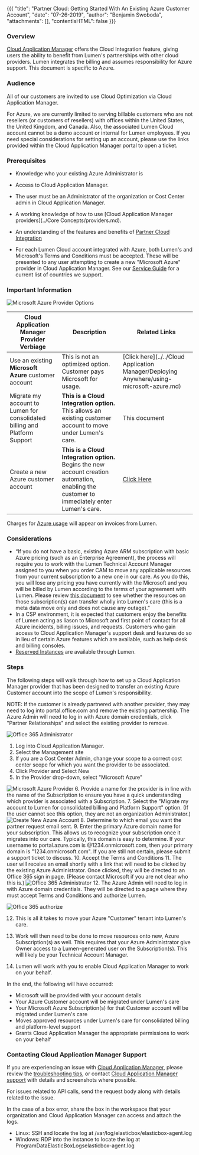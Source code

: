 {{{
  "title": "Partner Cloud: Getting Started With An Existing Azure Customer Account",
  "date": "07-26-2019",
  "author": "Benjamin Swoboda",
  "attachments": [],
  "contentIsHTML": false
}}}


### Overview

[Cloud Application Manager](https://www.ctl.io/cloud-application-manager/) offers the Cloud Integration feature, giving users the ability to benefit from Lumen's partnerships with other cloud providers. Lumen integrates the billing and assumes responsibility for Azure support. This document is specific to Azure.

### Audience

All of our customers are invited to use Cloud Optimization via Cloud Application Manager.

For Azure, we are currently limited to serving billable customers who are not resellers (or customers of resellers) with offices within the United States, the United Kingdom, and Canada. Also, the associated Lumen Cloud account cannot be a demo account or internal for Lumen employees. If you need special considerations for setting up an account, please use the links provided within the Cloud Application Manager portal to open a ticket.

### Prerequisites

* Knowledge who your existing Azure Administrator is

* Access to Cloud Application Manager.

* The user must be an Administrator of the organization or Cost Center admin in Cloud Application Manager.

* A working knowledge of how to use [Cloud Application Manager providers](../Core Concepts/providers.md).

* An understanding of the features and benefits of [Partner Cloud Integration](partner-cloud-integration.md)

* For each Lumen Cloud account integrated with Azure, both Lumen's and Microsoft's Terms and Conditions must be accepted. These will be presented to any user attempting to create a new "Microsoft Azure" provider in Cloud Application Manager. See our [Service Guide](https://www.ctl.io/legal/cloud-application-manager/supplemental-terms/) for a current list of countries we support.

### Important Information

![Microsoft Azure Provider Options](../../images/cloud-application-manager/CINT_Azure_Provider_Options1.png)

Cloud Application Manager Provider Verbiage | Description | Related Links
--- | --- | ---
Use an existing **Microsoft Azure** customer account | This is not an optimized option. Customer pays Microsoft for usage. | [Click here](../../Cloud Application Manager/Deploying Anywhere/using-microsoft-azure.md)
Migrate my account to Lumen for consolidated billing and Platform Support | **This is a Cloud Integration option.** This allows an existing customer account to move under Lumen's care. | This document
Create a new Azure customer account | **This is a Cloud Integration option.** Begins the new account creation automation, enabling the customer to immediately enter Lumen's care. | [Click Here](partner-cloud-integration-azure-new.md)

Charges for [Azure usage](partner-cloud-integration-consolidated-billing.md) will appear on invoices from Lumen.

### Considerations

* “If you do not have a basic, existing Azure ARM subscription with basic Azure pricing (such as an Enterprise Agreement), the process will require you to work with the Lumen Technical Account Manager assigned to you when you order CAM to move any applicable resources from your current subscription to a new one in our care. As you do this, you will lose any pricing you have currently with the Microsoft and you will be billed by Lumen according to the terms of your agreement with Lumen. Please review [this document](https://docs.microsoft.com/en-us/azure/azure-resource-manager/resource-group-move-resources) to see whether the resources on those subscription(s) can transfer wholly into Lumen's care (this is a meta data move only and does not cause any outage).”
* In a CSP environment, it is expected that customers enjoy the benefits of Lumen acting as liason to Microsoft and first point of contact for all Azure incidents, billing issues, and requests. Customers who gain access to Cloud Application Manager's support desk and features do so in lieu of certain Azure features which are available, such as help desk and billing consoles.
* [Reserved Instances](partner-cloud-integration-azure-ri.md) are available through Lumen.


### Steps

The following steps will walk through how to set up a Cloud Application Manager provider that has been designed to transfer an existing Azure Customer account into the scope of Lumen's responsibility.

NOTE: If the customer is already partnered with another provider, they may need to log into portal.office.com and remove the existing partnership. The Azure Admin will need to log in with Azure domain credentials, click "Partner Relationships" and select the existing provider to remove.

  ![Office 365 Administrator](../../images/cloud-application-manager/CINT_Office365Admin.png)

1. Log into Cloud Application Manager.
2. Select the Management site
3. If you are a Cost Center Admin, change your scope to a correct cost center scope for which you want the provider to be associated.
4. Click Provider and Select New
5. In the Provider drop-down, select "Microsoft Azure" 

  ![Microsoft Azure Provider](../../images/cloud-application-manager/CINT_New_ARM1.3.png)
6. Provide a name for the provider is in line with the name of the Subscription to ensure you have a quick understanding which provider is associated with a Subscription.
7. Select the "Migrate my account to Lumen for consolidated billing and Platform Support" option. (If the user cannot see this option, they are not an organization Administrator.)
  ![Create New Azure Account](../../images/cloud-application-manager/CINT_Existing_ARM1.2.png)
8. Determine to which email you want the partner request email sent.
9. Enter the primary Azure domain name for your subscription. This allows us to recognize your subscription once it migrates into our care. Typically, this domain is easy to determine. If your username to portal.azure.com is <yourname>@1234.onmicrosoft.com, then your primary domain is "1234.onmicrosoft.com". If you are still not certain, please submit a support ticket to discuss.
10. Accept the Terms and Conditions
11. The user will receive an email shortly with a link that will need to be clicked by the existing Azure Administrator. Once clicked, they will be directed to an Office 365 sign in page. (Please contact Microsoft if you are not clear who this is.)
  ![Office 365 Administrator](../../images/cloud-application-manager/CINT_Office365_Accept.png)
12. The Azure Admin will need to log in with Azure domain credentials. They will be directed to a page where they must accept Terms and Conditions and authorize Lumen.

  ![Office 365 authorize](../../images/cloud-application-manager/CINT_Office365_AuthorizeCSP.png)

12. This is all it takes to move your Azure "Customer" tenant into Lumen's care. 

13. Work will then need to be done to move resources onto new, Azure Subscription(s) as well. This requires that your Azure Administrator give Owner access to a Lumen-generated user on the Subscription(s). This will likely be your Technical Account Manager.

14. Lumen will work with you to enable Cloud Application Manager to work on your behalf.

In the end, the following will have occurred:

* Microsoft will be provided with your account details
* Your Azure Customer account will be migrated under Lumen's care
* Your Microsoft Azure Subscription(s) for that Customer account will be migrated under Lumen's care
* Moves approved resources under Lumen's care for consolidated billing and platform-level support
* Grants Cloud Application Manager the appropriate permissions to work on your behalf

### Contacting Cloud Application Manager Support

If you are experiencing an issue with [Cloud Application Manager](https://www.ctl.io/cloud-application-manager/), please review the [troubleshooting tips](../Troubleshooting/troubleshooting-tips.md), or contact [Cloud Application Manager support](mailto:incident@CenturyLink.com) with details and screenshots where possible.

For issues related to API calls, send the request body along with details related to the issue.

In the case of a box error, share the box in the workspace that your organization and Cloud Application Manager can access and attach the logs.
* Linux: SSH and locate the log at /var/log/elasticbox/elasticbox-agent.log
* Windows: RDP into the instance to locate the log at ProgramDataElasticBoxLogselasticbox-agent.log

